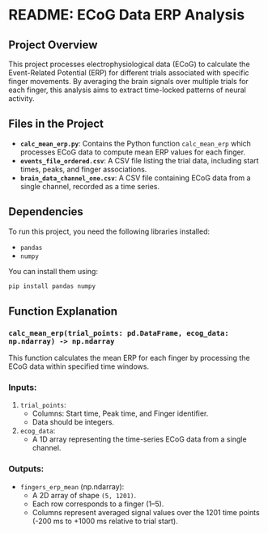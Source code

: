 # README: ECoG Data ERP Analysis

## Project Overview
This project processes electrophysiological data (ECoG) to calculate the Event-Related Potential (ERP) for different trials associated with specific finger movements. By averaging the brain signals over multiple trials for each finger, this analysis aims to extract time-locked patterns of neural activity.

## Files in the Project
- **`calc_mean_erp.py`**: Contains the Python function `calc_mean_erp` which processes ECoG data to compute mean ERP values for each finger.
- **`events_file_ordered.csv`**: A CSV file listing the trial data, including start times, peaks, and finger associations.
- **`brain_data_channel_one.csv`**: A CSV file containing ECoG data from a single channel, recorded as a time series.

## Dependencies
To run this project, you need the following libraries installed:
- `pandas`
- `numpy`

You can install them using:
```bash
pip install pandas numpy
```

## Function Explanation
### `calc_mean_erp(trial_points: pd.DataFrame, ecog_data: np.ndarray) -> np.ndarray`
This function calculates the mean ERP for each finger by processing the ECoG data within specified time windows.

### Inputs:
1. `trial_points`:
   - Columns: Start time, Peak time, and Finger identifier.
   - Data should be integers.
2. `ecog_data`:
   - A 1D array representing the time-series ECoG data from a single channel.

### Outputs:
- `fingers_erp_mean` (np.ndarray):
   - A 2D array of shape `(5, 1201)`.
   - Each row corresponds to a finger (1–5).
   - Columns represent averaged signal values over the 1201 time points (-200 ms to +1000 ms relative to trial start).
